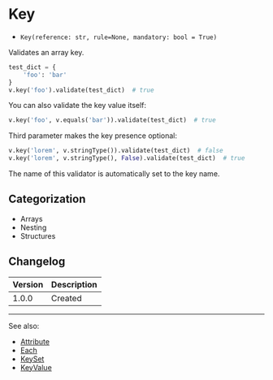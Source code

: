 # Key

- `Key(reference: str, rule=None, mandatory: bool = True)`

Validates an array key.

```python
test_dict = {
    'foo': 'bar'
}
v.key('foo').validate(test_dict)  # true
```

You can also validate the key value itself:

```python
v.key('foo', v.equals('bar')).validate(test_dict)  # true
```

Third parameter makes the key presence optional:

```python
v.key('lorem', v.stringType()).validate(test_dict)  # false
v.key('lorem', v.stringType(), False).validate(test_dict)  # true
```

The name of this validator is automatically set to the key name.

## Categorization

- Arrays
- Nesting
- Structures

## Changelog

Version | Description
--------|-------------
  1.0.0 | Created

***
See also:

- [Attribute](Attribute.md)
- [Each](Each.md)
- [KeySet](KeySet.md)
- [KeyValue](KeyValue.md)
